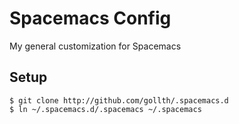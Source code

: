 # Spacemacs Config
My general customization for Spacemacs

## Setup
```
$ git clone http://github.com/gollth/.spacemacs.d
$ ln ~/.spacemacs.d/.spacemacs ~/.spacemacs
```
